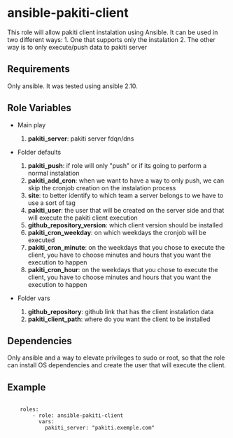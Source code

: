 # ansible-pakiti-client
This role will allow pakiti client instalation using Ansible.
It can be used in two different ways:
    1. One that supports only the instalation
    2. The other way is to only execute/push data to pakiti server

## Requirements

Only ansible.
It was tested using ansible 2.10.

## Role Variables

* Main play
    1. **pakiti_server**: pakiti server fdqn/dns
* Folder defaults
    1. **pakiti_push**: if role will only "push" or if its going to perform a normal instalation
    2. **pakiti_add_cron**: when we want to have a way to only push, we can skip the cronjob creation on the instalation process
    3. **site**: to better identify to which team a server belongs to we have to use a sort of tag
    4. **pakiti_user**: the user that will be created on the server side and that will execute the pakiti client execution
    5. **github_repository_version**: which client version should be installed
    6. **pakiti_cron_weekday**: on which weekdays the cronjob will be executed
    7. **pakiti_cron_minute**: on the weekdays that you chose to execute the client, you have to choose minutes and hours that you want the execution to happen
    8. **pakiti_cron_hour**: on the weekdays that you chose to execute the client, you have to choose minutes and hours that you want the execution to happen
    
* Folder vars
    1. **github_repository**: github link that has the client instalation data
    2. **pakiti_client_path**: where do you want the client to be installed

## Dependencies
Only ansible and a way to elevate privileges to sudo or root, so that the role can install OS dependencies and create the user that will execute the client.

## Example
```jinja

    roles:
        - role: ansible-pakiti-client
          vars: 
            pakiti_server: "pakiti.exemple.com"
```

